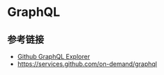 # GraphQL

## 参考链接
* [Github GraphQL Explorer](https://developer.github.com/v4/explorer)
* https://services.github.com/on-demand/graphql
